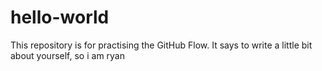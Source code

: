 # hello-world
This repository is for practising the GitHub Flow.
It says to write a little bit about yourself, so i am ryan
